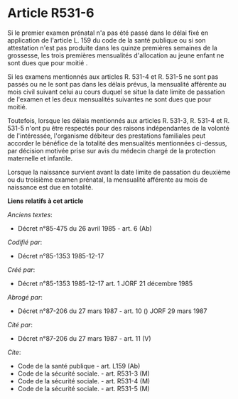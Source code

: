 # Article R531-6

Si le premier examen prénatal n'a pas été passé dans le délai fixé en application de l'article L. 159 du code de la santé
publique ou si son attestation n'est pas produite dans les quinze premières semaines de la grossesse, les trois premières
mensualités d'allocation au jeune enfant ne sont dues que pour moitié   . 

Si les examens mentionnés aux articles R. 531-4 et R. 531-5 ne sont pas passés ou ne le sont pas dans les délais prévus, la
mensualité afférente au mois civil suivant celui au cours duquel se situe la date limite de passation de l'examen et les deux
mensualités suivantes ne sont dues que pour moitié. 

Toutefois, lorsque les délais mentionnés aux articles R. 531-3, R. 531-4 et R. 531-5 n'ont pu être respectés pour des raisons
indépendantes de la volonté de l'intéressée, l'organisme débiteur des prestations familiales peut accorder le bénéfice de la
totalité des mensualités mentionnées ci-dessus, par décision motivée prise sur avis du médecin chargé de la protection
maternelle et infantile. 

Lorsque la naissance survient avant la date limite de passation du deuxième ou du troisième examen prénatal, la mensualité
afférente au mois de naissance est due en totalité.

**Liens relatifs à cet article**

_Anciens textes_:

  - Décret n°85-475 du 26 avril 1985 - art. 6 (Ab)

_Codifié par_:

  - Décret n°85-1353 1985-12-17

_Créé par_:

  - Décret n°85-1353 1985-12-17 art. 1 JORF 21 décembre 1985

_Abrogé par_:

  - Décret n°87-206 du 27 mars 1987 - art. 10 () JORF 29 mars 1987

_Cité par_:

  - Décret n°87-206 du 27 mars 1987 - art. 11 (V)

_Cite_:

  - Code de la santé publique - art. L159 (Ab)
  - Code de la sécurité sociale. - art. R531-3 (M)
  - Code de la sécurité sociale. - art. R531-4 (M)
  - Code de la sécurité sociale. - art. R531-5 (M)
